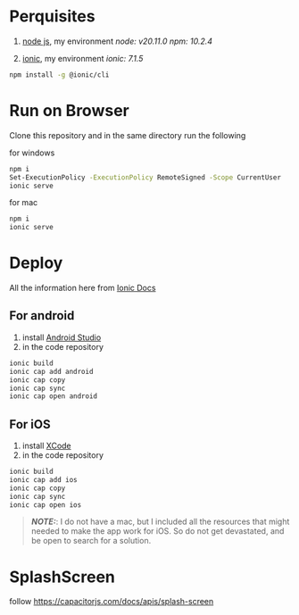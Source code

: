 # Perquisites

1. [node js](https://nodejs.org/en/download), my environment *node: v20.11.0* *npm: 10.2.4*

2. [ionic](https://ionicframework.com/docs/intro/cli), my environment *ionic: 7.1.5*
```sh
npm install -g @ionic/cli
```

# Run on Browser

Clone this repository and in the same directory run the following

for windows
```sh
npm i
Set-ExecutionPolicy -ExecutionPolicy RemoteSigned -Scope CurrentUser
ionic serve
```

for mac
```sh
npm i
ionic serve
```

# Deploy

All the information here from [Ionic Docs](https://ionicframework.com/docs/react/your-first-app/deploying-mobile)

## For android

1. install [Android Studio](https://developer.android.com/studio)
2. in the code repository 

```sh
ionic build
ionic cap add android
ionic cap copy
ionic cap sync
ionic cap open android
```

## For iOS

1. install [XCode](https://apps.apple.com/us/app/xcode/id497799835?mt=12)
2. in the code repository 

```sh
ionic build
ionic cap add ios
ionic cap copy
ionic cap sync
ionic cap open ios
```

>**_NOTE:_**:
> I do not have a mac, but I included all the resources that might needed to make the app work for iOS. So do not get devastated, and be open to search for a solution.

# SplashScreen

follow https://capacitorjs.com/docs/apis/splash-screen
